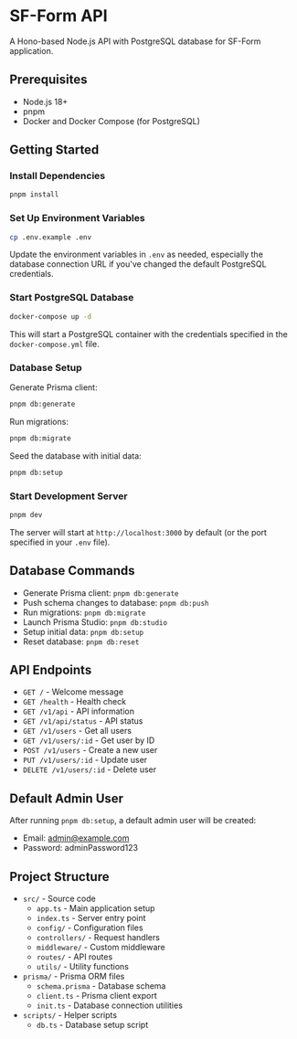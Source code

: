 # SF-Form API

A Hono-based Node.js API with PostgreSQL database for SF-Form application.

## Prerequisites

- Node.js 18+ 
- pnpm
- Docker and Docker Compose (for PostgreSQL)

## Getting Started

### Install Dependencies

```bash
pnpm install
```

### Set Up Environment Variables

```bash
cp .env.example .env
```

Update the environment variables in `.env` as needed, especially the database connection URL if you've changed the default PostgreSQL credentials.

### Start PostgreSQL Database

```bash
docker-compose up -d
```

This will start a PostgreSQL container with the credentials specified in the `docker-compose.yml` file.

### Database Setup

Generate Prisma client:

```bash
pnpm db:generate
```

Run migrations:

```bash
pnpm db:migrate
```

Seed the database with initial data:

```bash
pnpm db:setup
```

### Start Development Server

```bash
pnpm dev
```

The server will start at `http://localhost:3000` by default (or the port specified in your `.env` file).

## Database Commands

- Generate Prisma client: `pnpm db:generate`
- Push schema changes to database: `pnpm db:push`
- Run migrations: `pnpm db:migrate`
- Launch Prisma Studio: `pnpm db:studio`
- Setup initial data: `pnpm db:setup`
- Reset database: `pnpm db:reset`

## API Endpoints

- `GET /` - Welcome message
- `GET /health` - Health check
- `GET /v1/api` - API information
- `GET /v1/api/status` - API status
- `GET /v1/users` - Get all users
- `GET /v1/users/:id` - Get user by ID
- `POST /v1/users` - Create a new user
- `PUT /v1/users/:id` - Update user
- `DELETE /v1/users/:id` - Delete user

## Default Admin User

After running `pnpm db:setup`, a default admin user will be created:

- Email: admin@example.com
- Password: adminPassword123

## Project Structure

- `src/` - Source code
  - `app.ts` - Main application setup
  - `index.ts` - Server entry point
  - `config/` - Configuration files
  - `controllers/` - Request handlers
  - `middleware/` - Custom middleware
  - `routes/` - API routes
  - `utils/` - Utility functions
- `prisma/` - Prisma ORM files
  - `schema.prisma` - Database schema
  - `client.ts` - Prisma client export
  - `init.ts` - Database connection utilities
- `scripts/` - Helper scripts
  - `db.ts` - Database setup script
